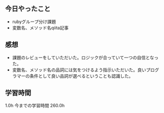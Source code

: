 ## 今日やったこと
- rubyグループ分け課題
- 変数名、メソッド名qiita記事

## 感想
- 課題のレビューをしていただいた。ロジックが合っていて一つの自信となった。
- 変数名、メソッド名の品詞には気をつけるよう指示いただいた。良いプログラマーの条件として良い品詞が選べるということも認識した。

## 学習時間
1.0h 今までの学習時間 260.0h
